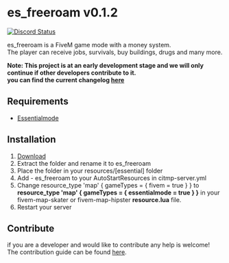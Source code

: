 # es_freeroam v0.1.2
<a href="https://discord.gg/eNJraMf"><img alt="Discord Status" src="https://discordapp.com/api/guilds/285462938691567627/widget.png"></a>

es_freeroam is a FiveM game mode with a money system.  
The player can receive jobs, survivals, buy buildings, drugs and many more.

 **Note: This project is at an early development stage and we will only continue if other developers contribute to it.   
 you can find the current changelog [here](CHANGELOG.MD)**

## Requirements

- [Essentialmode](https://forum.fivem.net/t/release-essentialmode-base/3665)

## Installation

1. [Download](https://github.com/FiveM-Scripts/Essential_Freeroam/archive/master.zip)
2. Extract the folder and rename it to es_freeroam
3. Place the folder in your resources/[essential] folder
4. Add - es_freeroam to your AutoStartResources in citmp-server.yml
5. Change resource_type 'map' { gameTypes = { fivem = true } } to **resource_type 'map' { gameTypes = { essentialmode = true } }** in your fivem-map-skater or fivem-map-hipster **resource.lua** file.
6. Restart your server

## Contribute
if you are a developer and  would like to contribute any help is welcome!   
The contribution guide can be found [here](CONTRIBUTING.MD).
